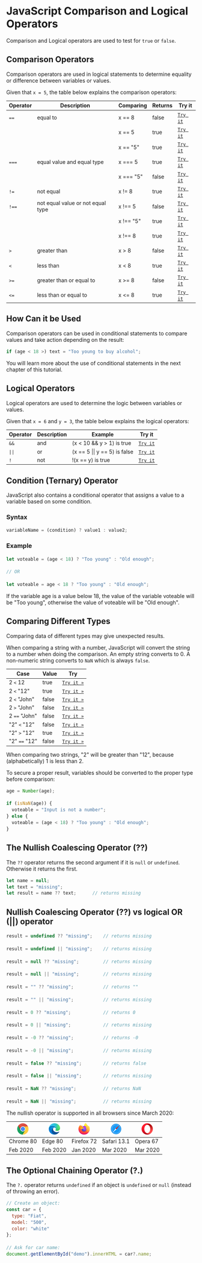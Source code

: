 # JavaScript Comparison and Logical Operators

Comparison and Logical operators are used to test for `true` or `false`.

## Comparison Operators

Comparison operators are used in logical statements to determine equality or difference between variables or values.

Given that `x = 5`, the table below explains the comparison operators:

| Operator | Description                       | Comparing | Returns | Try it                                                                         |
| -------- | --------------------------------- | --------- | ------- | ------------------------------------------------------------------------------ |
| `==`     | equal to                          | x == 8    | false   | [`Try it`](https://www.w3schools.com/js/tryit.asp?filename=tryjs_comparison1)  |
|          |                                   | x == 5    | true    | [`Try it`](https://www.w3schools.com/js/tryit.asp?filename=tryjs_comparison2)  |
|          |                                   | x == "5"  | true    | [`Try it`](https://www.w3schools.com/js/tryit.asp?filename=tryjs_comparison12) |
| `===`    | equal value and equal type        | x === 5   | true    | [`Try it`](https://www.w3schools.com/js/tryit.asp?filename=tryjs_comparison4)  |
|          |                                   | x === "5" | false   | [`Try it`](https://www.w3schools.com/js/tryit.asp?filename=tryjs_comparison3)  |
| `!=`     | not equal                         | x != 8    | true    | [`Try it`](https://www.w3schools.com/js/tryit.asp?filename=tryjs_comparison5)  |
| `!==`    | not equal value or not equal type | x !== 5   | false   | [`Try it`](https://www.w3schools.com/js/tryit.asp?filename=tryjs_comparison7)  |
|          |                                   | x !== "5" | true    | [`Try it`](https://www.w3schools.com/js/tryit.asp?filename=tryjs_comparison6)  |
|          |                                   | x !== 8   | true    | [`Try it`](https://www.w3schools.com/js/tryit.asp?filename=tryjs_comparison13) |
| `>`      | greater than                      | x > 8     | false   | [`Try it`](https://www.w3schools.com/js/tryit.asp?filename=tryjs_comparison8)  |
| `<`      | less than                         | x < 8     | true    | [`Try it`](https://www.w3schools.com/js/tryit.asp?filename=tryjs_comparison9)  |
| `>=`     | greater than or equal to          | x >= 8    | false   | [`Try it`](https://www.w3schools.com/js/tryit.asp?filename=tryjs_comparison10) |
| `<=`     | less than or equal to             | x <= 8    | true    | [`Try it`](https://www.w3schools.com/js/tryit.asp?filename=tryjs_comparison11) |

## How Can it be Used

Comparison operators can be used in conditional statements to compare values and take action depending on the result:

```javascript
if (age < 18 >) text = "Too young to buy alcohol";
```

You will learn more about the use of conditional statements in the next chapter of this tutorial.

## Logical Operators

Logical operators are used to determine the logic between variables or values.

Given that `x = 6` and `y = 3`, the table below explains the logical operators:

| Operator | Description | Example                       | Try it                                                                           |
| -------- | ----------- | ----------------------------- | -------------------------------------------------------------------------------- |
| `&&`     | and         | (x < 10 && y > 1) is true     | [`Try it`](https://www.w3schools.com/js/tryit.asp?filename=tryjs_comparison_and) |
| `\|\|`   | or          | (x == 5 \|\| y == 5) is false | [`Try it`](https://www.w3schools.com/js/tryit.asp?filename=tryjs_comparison_or)  |
| `!`      | not         | !(x == y) is true             | [`Try it`](https://www.w3schools.com/js/tryit.asp?filename=tryjs_comparison_not) |

## Condition (Ternary) Operator

JavaScript also contains a conditional operator that assigns a value to a variable based on some condition.

### Syntax

```javascript
variableName = (condition) ? value1 : value2;
```

### Example

```javascript
let voteable = (age < 18) ? "Too young" : "Old enough";

// OR

let voteable = age < 18 ? "Too young" : "Old enough";
```

If the variable age is a value below 18, the value of the variable voteable will be "Too young", otherwise the value of voteable will be "Old enough".

## Comparing Different Types

Comparing data of different types may give unexpected results.

When comparing a string with a number, JavaScript will convert the string to a number when doing the comparison. An empty string converts to 0. A non-numeric string converts to `NaN` which is always `false`.

| Case          | Value | Try                                                                               |
| ------------- | ----- | --------------------------------------------------------------------------------- |
| 2 `<` 12      | true  | [`Try it »`](https://www.w3schools.com/js/tryit.asp?filename=tryjs_comparison_20) |
| 2 `<` "12"    | true  | [`Try it »`](https://www.w3schools.com/js/tryit.asp?filename=tryjs_comparison_21) |
| 2 `<` "John"  | false | [`Try it »`](https://www.w3schools.com/js/tryit.asp?filename=tryjs_comparison_23) |
| 2 `>` "John"  | false | [`Try it »`](https://www.w3schools.com/js/tryit.asp?filename=tryjs_comparison_24) |
| 2 `==` "John" | false | [`Try it »`](https://www.w3schools.com/js/tryit.asp?filename=tryjs_comparison_25) |
| "2" `<` "12"  | false | [`Try it »`](https://www.w3schools.com/js/tryit.asp?filename=tryjs_comparison_26) |
| "2" `>` "12"  | true  | [`Try it »`](https://www.w3schools.com/js/tryit.asp?filename=tryjs_comparison_27) |
| "2" `==` "12" | false | [`Try it »`](https://www.w3schools.com/js/tryit.asp?filename=tryjs_comparison_28) |

When comparing two strings, "2" will be greater than "12", because (alphabetically) 1 is less than 2.

To secure a proper result, variables should be converted to the proper type before comparison:

```javascript
age = Number(age);

if (isNaN(age)) {
  voteable = "Input is not a number";
} else {
  voteable = (age < 18) ? "Too young" : "Old enough";
}
```

## The Nullish Coalescing Operator (??)

The `??` operator returns the second argument if it is `null` or `undefined`. Otherwise it returns the first.

```javascript
let name = null;
let text = "missing";
let result = name ?? text;      // returns missing
```

## Nullish Coalescing Operator (??) vs logical OR (||) operator

```javascript
result = undefined ?? "missing";    // returns missing

result = undefined || "missing";    // returns missing

result = null ?? "missing";         // returns missing

result = null || "missing";         // returns missing

result = "" ?? "missing";           // returns ""

result = "" || "missing";           // returns missing

result = 0 ?? "missing";            // returns 0

result = 0 || "missing";            // returns missing

result = -0 ?? "missing";           // returns -0

result = -0 || "missing";           // returns missing

result = false ?? "missing";        // returns false

result = false || "missing";        // returns missing

result = NaN ?? "missing";          // returns NaN

result = NaN || "missing";          // returns missing
```

The nullish operator is supported in all browsers since March 2020:

|     ![Chrome](../assets/compatible_chrome.png)      |  ![Edge](../assets/compatible_edge.png)        | ![Firefox](../assets/compatible_firefox.png)           | ![Safari](../assets/compatible_safari.png)            | ![Opera](../assets/compatible_opera.png)         |
| --------- | -------- | ---------- | ----------- | -------- |
| Chrome 80 | Edge 80  | Firefox 72 | Safari 13.1 | Opera 67 |
| Feb 2020  | Feb 2020 | Jan 2020   | Mar 2020    | Mar 2020 |

## The Optional Chaining Operator (?.)

The `?.` operator returns `undefined` if an object is `undefined` or `null` (instead of throwing an error).

```javascript
// Create an object:
const car = {
  type: "Fiat",
  model: "500",
  color: "white"
};

// Ask for car name:
document.getElementById("demo").innerHTML = car?.name;
```